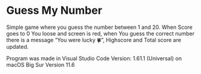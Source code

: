 # Guess My Number

Simple game where you guess the number between 1 and 20. When Score goes to 0 You loose and screen is red, when You guess the correct number there is a message “You were lucky 🍀”, Highscore and Total score are updated. 

Program was made in Visual Studio Code Version: 1.61.1 (Universal) on macOS Big Sur Version 11.6
